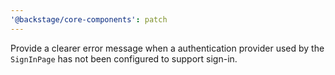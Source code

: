```yaml
---
'@backstage/core-components': patch
---
```


Provide a clearer error message when a authentication provider used by the `SignInPage` has not been configured to support sign-in.
